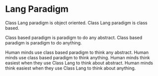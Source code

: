 # Lang Paradigm

Class Lang paradigm is object oriented.
Class Lang paradigm is class based.

Class based paradigm is paradigm to do any abstract.
Class based paradigm is paradigm to do anything.

Human minds use class based paradigm to think any abstract.
Human minds use class based paradigm to think anything.
Human minds think easiest when they use Class Lang to think about abstract.
Human minds think easiest when they use Class Lang to think about anything.